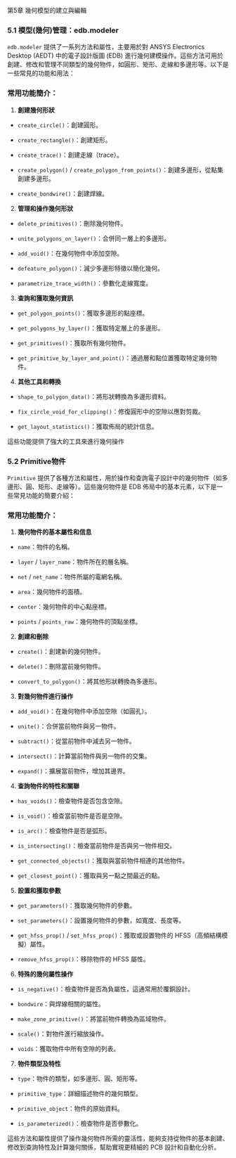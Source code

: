 第5章 幾何模型的建立與編輯

### 5.1 模型(幾何)管理：edb.modeler
`edb.modeler` 提供了一系列方法和屬性，主要用於對 ANSYS Electronics Desktop (AEDT) 中的電子設計版圖 (EDB) 進行幾何建模操作。這些方法可用於創建、修改和管理不同類型的幾何物件，如圓形、矩形、走線和多邊形等。以下是一些常見的功能和用法：
### 常用功能簡介： 
 
1. **創建幾何形狀**  
  - `create_circle()`：創建圓形。
 
  - `create_rectangle()`：創建矩形。
 
  - `create_trace()`：創建走線（trace）。
 
  - `create_polygon()` / `create_polygon_from_points()`：創建多邊形，從點集創建多邊形。
 
  - `create_bondwire()`：創建焊線。
 
2. **管理和操作幾何形狀**  
  - `delete_primitives()`：刪除幾何物件。
 
  - `unite_polygons_on_layer()`：合併同一層上的多邊形。
 
  - `add_void()`：在幾何物件中添加空隙。
 
  - `defeature_polygon()`：減少多邊形特徵以簡化幾何。
 
  - `parametrize_trace_width()`：參數化走線寬度。
 
3. **查詢和獲取幾何資訊**  
  - `get_polygon_points()`：獲取多邊形的點座標。
 
  - `get_polygons_by_layer()`：獲取特定層上的多邊形。
 
  - `get_primitives()`：獲取所有幾何物件。
 
  - `get_primitive_by_layer_and_point()`：通過層和點位置獲取特定幾何物件。
 
4. **其他工具和轉換**  
  - `shape_to_polygon_data()`：將形狀轉換為多邊形資料。
 
  - `fix_circle_void_for_clipping()`：修復圓形中的空隙以應對剪裁。
 
  - `get_layout_statistics()`：獲取佈局的統計信息。

這些功能提供了強大的工具來進行幾何操作


### 5.2 Primitive物件

`Primitive` 提供了各種方法和屬性，用於操作和查詢電子設計中的幾何物件（如多邊形、圓、矩形、走線等）。這些幾何物件是 EDB 佈局中的基本元素，以下是一些常見功能的簡要介紹：
### 常用功能簡介： 
 
1. **幾何物件的基本屬性和信息**  
  - `name`：物件的名稱。
 
  - `layer` / `layer_name`：物件所在的層名稱。
 
  - `net` / `net_name`：物件所屬的電網名稱。
 
  - `area`：幾何物件的面積。
 
  - `center`：幾何物件的中心點座標。
 
  - `points` / `points_raw`：幾何物件的頂點坐標。
 
2. **創建和刪除**  
  - `create()`：創建新的幾何物件。
 
  - `delete()`：刪除當前幾何物件。
 
  - `convert_to_polygon()`：將其他形狀轉換為多邊形。
 
3. **對幾何物件進行操作**  
  - `add_void()`：在幾何物件中添加空隙（如圓孔）。
 
  - `unite()`：合併當前物件與另一物件。
 
  - `subtract()`：從當前物件中減去另一物件。
 
  - `intersect()`：計算當前物件與另一物件的交集。
 
  - `expand()`：擴展當前物件，增加其邊界。
 
4. **查詢物件的特性和關聯**  
  - `has_voids()`：檢查物件是否包含空隙。
 
  - `is_void()`：檢查當前物件是否是空隙。
 
  - `is_arc()`：檢查物件是否是弧形。
 
  - `is_intersecting()`：檢查當前物件是否與另一物件相交。
 
  - `get_connected_objects()`：獲取與當前物件相連的其他物件。
 
  - `get_closest_point()`：獲取與另一點之間最近的點。
 
5. **設置和獲取參數**  
  - `get_parameters()`：獲取幾何物件的參數。
 
  - `set_parameters()`：設置幾何物件的參數，如寬度、長度等。
 
  - `get_hfss_prop()` / `set_hfss_prop()`：獲取或設置物件的 HFSS（高頻結構模擬）屬性。
 
  - `remove_hfss_prop()`：移除物件的 HFSS 屬性。
 
6. **特殊的幾何屬性操作**  
  - `is_negative()`：檢查物件是否為負屬性，這通常用於覆銅設計。
 
  - `bondwire`：與焊線相關的屬性。
 
  - `make_zone_primitive()`：將當前物件轉換為區域物件。
 
  - `scale()`：對物件進行縮放操作。
 
  - `voids`：獲取物件中所有空隙的列表。
 
7. **物件類型及特性**  
  - `type`：物件的類型，如多邊形、圓、矩形等。
 
  - `primitive_type`：詳細描述物件的幾何類型。
 
  - `primitive_object`：物件的原始資料。
 
  - `is_parameterized()`：檢查物件是否參數化。

這些方法和屬性提供了操作幾何物件所需的靈活性，能夠支持從物件的基本創建、修改到查詢特性及計算幾何關係，幫助實現更精細的 PCB 設計和自動化分析。